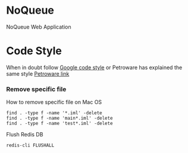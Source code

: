 NoQueue
=======

NoQueue Web Application

Code Style
==========

When in doubt follow [Google code style](https://google.github.io/styleguide/javaguide.html)
or Petroware has explained the same style [Petroware link](https://petroware.no/javastyle.html)

### Remove specific file

How to remove specific file on Mac OS

    find . -type f -name '*.iml' -delete
    find . -type f -name 'main*.iml' -delete
    find . -type f -name 'test*.iml' -delete
    
Flush Redis DB

    redis-cli FLUSHALL    
